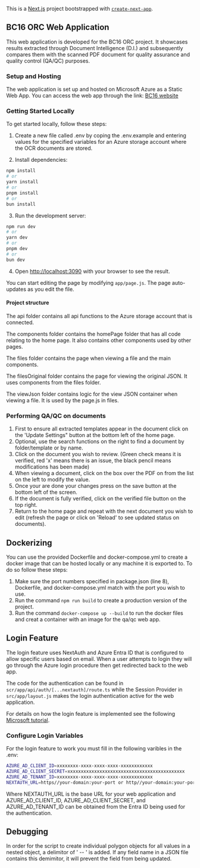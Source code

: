 This is a [Next.js](https://nextjs.org/) project bootstrapped with [`create-next-app`](https://github.com/vercel/next.js/tree/canary/packages/create-next-app).

## BC16 ORC Web Application

This web application is developed for the BC16 ORC project. It showcases results extracted through Document Intelligence (D.I.) and subsequently compares them with the scanned PDF document for quality assurance and quality control (QA/QC) purposes.

### Setup and Hosting

The web application is set up and hosted on Microsoft Azure as a Static Web App. You can access the web app through the link: [BC16 website](https://waayback.exp.science.cloud-nuage.canada.ca/)

### Getting Started Locally

To get started locally, follow these steps:

1. Create a new file called .env by coping the .env.example and entering values for the specified variables for an Azure storage account where the OCR documents are stored.

2. Install dependencies:
 
```bash
npm install
# or
yarn install
# or
pnpm install
# or
bun install
```

3. Run the development server:

```bash
npm run dev
# or
yarn dev
# or
pnpm dev
# or
bun dev
```

4. Open [http://localhost:3090](http://localhost:3090) with your browser to see the result.

You can start editing the page by modifying `app/page.js`. The page auto-updates as you edit the file.

#### Project structure
The api folder contains all api functions to the Azure storage account that is connected. 

The components folder contains the homePage folder that has all code relating to the home page. It also contains other components used by other pages.

The files folder contains the page when viewing a file and the main components.

The filesOriginal folder contains the page for viewing the original JSON. It uses components from the files folder.

The viewJson folder contains logic for the view JSON container when viewing a file. It is used by the page.js in files.

### Performing QA/QC on documents
1. First to ensure all extracted templates appear in the document click on the 'Update Settings" button at the bottom left of the home page.
2. Optional, use the search functions on the right to find a document by folder/template or by name.
3. Click on the document you wish to review. (Green check means it is verified, red 'x' means there is an issue, the black pencil means modifications has been made)
4. When viewing a document, click on the box over the PDF on from the list on the left to modify the value.
5. Once your are done your changes press on the save button at the bottom left of the screen.
6. If the document is fully verified, click on the verified file button on the top right.
7. Return to the home page and repeat with the next document you wish to edit (refresh the page or click on 'Reload' to see updated status on documents).

## Dockerizing
You can use the provided Dockerfile and docker-compose.yml to create a docker image that can be hosted locally or any machine it is exported to. To do so follow these steps:
1. Make sure the port numbers specified in package.json (line 8), Dockerfile, and docker-compose.yml match with the port you wish to use.
2. Run the command `npm run build` to create a production version of the project.
3. Run the command `docker-compose up --build` to run the docker files and creat a container with an image for the qa/qc web app.

## Login Feature
The login feature uses NextAuth and Azure Entra ID that is configured to allow specific users based on email. When a user attempts to login they will go through the Azure login procedure then get redirected back to the web app.

The code for the authentication can be found in `scr/app/api/auth/[...nextauth]/route.ts` while the Session Provider in `src/app/layout.js` makes the login authentication active for the web application.

For details on how the login feature is implemented see the following [Microsoft tutorial](https://microsoft.github.io/MicrosoftCloud/tutorials/docs/Authentication-App-With-NextJs-And-Microsoft-Graph/Configuring-Application-Azure-Active-Directory/).

### Configure Login Variables
For the login feature to work you must fill in the following varibles in the .env:
``` sh
AZURE_AD_CLIENT_ID=xxxxxxxx-xxxx-xxxx-xxxx-xxxxxxxxxxxx
AZURE_AD_CLIENT_SECRET=xxxxxxxxxxxxxxxxxxxxxxxxxxxxxxxxxxxxxxxxxxxx
AZURE_AD_TENANT_ID=xxxxxxxx-xxxx-xxxx-xxxx-xxxxxxxxxxxx
NEXTAUTH_URL=https//your-domain:your-port or http//your-domain:your-port
```
Where NEXTAUTH_URL is the base URL for your web application and AZURE_AD_CLIENT_ID, AZURE_AD_CLIENT_SECRET, and AZURE_AD_TENANT_ID can be obtained from the Entra ID being used for the authentication.

## Debugging
In order for the script to create individual polygon objects for all values in a nested object, a delimitor of ' -- ' is added. If any field name in a JSON file contains this demimitor, it will prevent the field from being updated.


